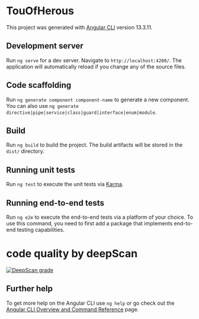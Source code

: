 # TouOfHerous

This project was generated with [Angular CLI](https://github.com/angular/angular-cli) version 13.3.11.

## Development server

Run `ng serve` for a dev server. Navigate to `http://localhost:4200/`. The application will automatically reload if you change any of the source files.

## Code scaffolding

Run `ng generate component component-name` to generate a new component. You can also use `ng generate directive|pipe|service|class|guard|interface|enum|module`.

## Build

Run `ng build` to build the project. The build artifacts will be stored in the `dist/` directory.

## Running unit tests

Run `ng test` to execute the unit tests via [Karma](https://karma-runner.github.io).

## Running end-to-end tests

Run `ng e2e` to execute the end-to-end tests via a platform of your choice. To use this command, you need to first add a package that implements end-to-end testing capabilities.

# code quality by deepScan
[![DeepScan grade](https://deepscan.io/api/teams/23493/projects/26778/branches/853720/badge/grade.svg)](https://deepscan.io/dashboard#view=project&tid=23493&pid=26778&bid=853720)

## Further help

To get more help on the Angular CLI use `ng help` or go check out the [Angular CLI Overview and Command Reference](https://angular.io/cli) page.

